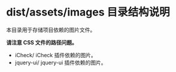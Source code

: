 # dist/assets/images 目录结构说明

本目录用于存储项目依赖的图片文件。

**请注意 CSS 文件的路径问题。**

* iCheck/ iCheck 插件依赖的图片。
* jquery-ui/ jquery-ui 插件依赖的图片。

